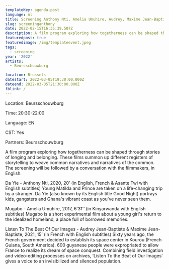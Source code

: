 ```yaml
---
templateKey: agenda-post
language: nl
title: Screening Anthony Nti, Amelia Umuhire, Audrey, Maxime Jean-Baptiste
slug: screeninganthony
date: 2022-02-15T16:35:39.507Z
description: A film program exploring how togetherness can be shaped through stories of longing and belonging. These films summon up different registers of storytelling to weave common narratives and narratives of the common. The screening will be followed by a conversation with the filmmakers, in English.
featuredpost: true
featuredimage: /img/templateevent.jpeg
tags:
  - screening
year: '2022'
artists:
  - Beursschouwburg

location: Brussels
datestart: 2022-03-05T19:30:00.000Z
dateend: 2022-03-05T21:30:00.000Z
fblink: /
---
```


Location: Beursschouwburg

Time: 20:30-22:00

Language: EN

CST: Yes

Partners: Beursschouwburg


A film program exploring how togetherness can be shaped through stories of longing and belonging. These films summon up different registers of storytelling to weave common narratives and narratives of the common. The screening will be followed by a conversation with the filmmakers, in English.

Da Yie - Anthony Nti, 2020, 20’ (in English, French & Asante Twi with English subtitles)
Young Matilda and Prince are taken on a life-changing trip by a stranger. Da Yie (also known by its English title Good Night) portrays kids, gangsters and Ghana's vibrant coast as you've never seen them.

Mugabo - Amelia Umuhire, 2017, 6’31’’ (in Kinyarwanda with English subtitles)
Mugabo is a short experimental film about a young girl's return to the idealized homeland, a place full of borrowed memories.

Listen To The Beat Of Our Images - Audrey Jean-Baptiste & Maxime Jean-Baptiste, 2021, 15’ (in French with English subtitles)
Sixty years ago, the French government decided to establish its space center in Kourou (French Guiana, South America). 600 guyanese people were expropriated to allow France to realize its dream of space conquest. Combining field investigation and video-editing processes on archives, ‘Listen To the Beat of Our Images’ gives a voice to an invisibilized and silenced population.
